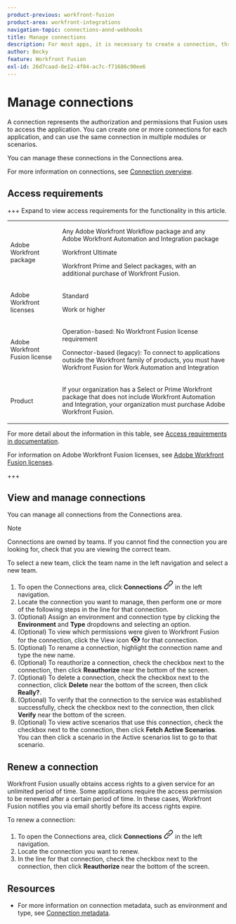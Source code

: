 ```yaml
---
product-previous: workfront-fusion
product-area: workfront-integrations
navigation-topic: connections-annd-webhooks
title: Manage connections
description: For most apps, it is necessary to create a connection, through which Adobe Workfront Fusion can communicate with the given third-party service according to the settings of the specific scenario.
author: Becky
feature: Workfront Fusion
exl-id: 26d7caad-8e12-4f04-ac7c-f71686c90ee6
---
```

# Manage connections

A connection represents the authorization and permissions that Fusion uses to access the application. You can create one or more connections for each application, and can use the same connection in multiple modules or scenarios. 

You can manage these connections in the Connections area.

For more information on connections, see [Connection overview](/help/workfront-fusion/get-started-with-fusion/understand-fusion/connection-overview.md).

## Access requirements

+++ Expand to view access requirements for the functionality in this article.

<table style="table-layout:auto">
 <col> 
 <col> 
 <tbody> 
  <tr> 
   <td role="rowheader">Adobe Workfront package</td> 
   <td> <p>Any Adobe Workfront Workflow package and any Adobe Workfront Automation and Integration package</p><p>Workfront Ultimate</p><p>Workfront Prime and Select packages, with an additional purchase of Workfront Fusion.</p> </td> 
  </tr> 
  <tr data-mc-conditions=""> 
   <td role="rowheader">Adobe Workfront licenses</td> 
   <td> <p>Standard</p><p>Work or higher</p> </td> 
  </tr> 
  <tr> 
   <td role="rowheader">Adobe Workfront Fusion license</td> 
   <td>
   <p>Operation-based: No Workfront Fusion license requirement</p>
   <p>Connector-based (legacy): To connect to applications outside the Workfront family of products, you must have Workfront Fusion for Work Automation and Integration </p>
   </td> 
  </tr> 
  <tr> 
   <td role="rowheader">Product</td> 
   <td>
   <p>If your organization has a Select or Prime Workfront package that does not include Workfront Automation and Integration, your organization must purchase Adobe Workfront Fusion.</li></ul>
   </td> 
  </tr>
 </tbody> 
</table>

For more detail about the information in this table, see [Access requirements in documentation](/help/workfront-fusion/references/licenses-and-roles/access-level-requirements-in-documentation.md).

For information on Adobe Workfront Fusion licenses, see [Adobe Workfront Fusion licenses](/help/workfront-fusion/set-up-and-manage-workfront-fusion/licensing-operations-overview/license-automation-vs-integration.md).

+++

## View and manage connections

You can manage all connections from the Connections area. 

>[!NOTE]
>
>Connections are owned by teams. If you cannot find the connection you are looking for, check that you are viewing the correct team.
>
>To select a new team, click the team name in the left navigation and select a new team.

1. To open the Connections area, click **Connections** ![Connections icon](assets/connections-icon.png) in the left navigation.
1. Locate the connection you want to manage, then perform one or more of the following steps in the line for that connection.
1. (Optional) Assign an environment and connection type by clicking the **Environment** and **Type** dropdowns and selecting an option.
1. (Optional) To view which permissions were given to Workfront Fusion for the connection, click the View icon ![View connection permissions](assets/view-connection-permissions.png) for that connection.
1. (Optional) To rename a connection, highlight the connection name and type the new name.
1. (Optional) To reauthorize a connection, check the checkbox next to the connection, then click **Reauthorize** near the bottom of the screen.
1. (Optional) To delete a connection, check the checkbox next to the connection, click **Delete** near the bottom of the screen, then click **Really?**.
1. (Optional) To verify that the connection to the service was established successfully, check the checkbox next to the connection, then click **Verify** near the bottom of the screen.
1. (Optional) To view active scenarios that use this connection, check the checkbox next to the connection, then click **Fetch Active Scenarios**. You can then click a scenario in the Active scenarios list to go to that scenario.

## Renew a connection

Workfront Fusion usually obtains access rights to a given service for an unlimited period of time. Some applications require the access permission to be renewed after a certain period of time. In these cases, Workfront Fusion notifies you via email shortly before its access rights expire.

To renew a connection:

1. To open the Connections area, click **Connections** ![Connections icon](assets/connections-icon.png) in the left navigation.
1. Locate the connection you want to renew.
1. In the line for that connection, check the checkbox next to the connection, then click **Reauthorize** near the bottom of the screen.

## Resources

* For more information on connection metadata, such as environment and type, see [Connection metadata](/help/workfront-fusion/references/connections/connection-metadata.md).
